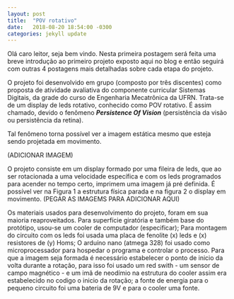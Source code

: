 ```yaml
---
layout: post
title:  "POV rotativo"
date:   2018-08-20 18:54:00 -0300
categories: jekyll update
---
```


Olá caro leitor, seja bem vindo. Nesta primeira postagem será feita uma breve introdução ao primeiro projeto exposto aqui no blog e então seguirá com outras 4 postagens mais detalhadas sobre cada etapa do projeto.

O projeto foi desenvolvido em grupo (composto por três discentes) como proposta de atividade avaliativa do componente curricular Sistemas Digitais, da grade do curso de Engenharia Mecatrônica da UFRN. Trata-se de um display de leds rotativo, conhecido como POV rotativo. É assim chamado, devido o fenômeno ***Persistence Of Vision*** (persistência da visão ou persistência da retina). 

Tal fenômeno torna possível ver a imagem estática mesmo que esteja sendo projetada em movimento.

(ADICIONAR IMAGEM)

O projeto consiste em um display formado por uma fileira de leds, que ao ser rotacionada a uma velocidade específica e com os leds programados para acender no tempo certo, imprimem uma imagem já pré definida. É possível ver na Figura 1 a estrutura física parada e na figura 2 o display em movimento.
(PEGAR AS IMAGEMS PARA ADICIONAR AQUI)

Os materiais usados para desenvolvimento do projeto, foram em sua maioria reaproveitados.
Para superfície giratória e também base do protótipo, usou-se um cooler de computador (especificar);
Para montagem do circuito  com os leds foi usada uma placa de fenolite (x) leds e (x) resistores de (y) Homs;
O arduíno nano (atmega 328) foi usado como microprocessador para hospedar o programa e controlar o processo.
Para que a imagem seja formada é necessário estabelecer o ponto de inicio da volta durante a rotação, para isso foi usado um red swith - um sensor de campo magnético - e um imã de neodímio na estrutura do cooler assim era estabelecido no codigo o inicio da rotação; a fonte de energia para o pequeno circuito foi uma bateria de 9V e para o cooler uma fonte.

[jekyll-docs]: http://jekyllrb.com/docs/home
[jekyll-gh]:   https://github.com/jekyll/jekyll
[jekyll-talk]: https://talk.jekyllrb.com/
